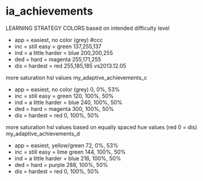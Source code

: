 # ia_achievements

LEARNING STRATEGY COLORS based on intended difficulty level
* app = easiest, no color (grey) #ccc
* inc = still easy = green 137,255,137
* ind = a little harder = blue 200,200,255
* ded = hard = magenta 255,171,255
* dis = hardest = red 255,185,185
vs2013.12.05

more saturation hsl values my_adaptive_achievements_c
* app = easiest, no color (grey) 0, 0%, 53%
* inc = still easy = green 120, 100%, 50%
* ind = a little harder = blue 240, 100%, 50%
* ded = hard = magenta 300, 100%, 50%
* dis = hardest = red 0, 100%, 50%

more saturation hsl values based on equally spaced hue values (red 0 = dis) my_adaptive_achievements_d
* app = easiest, yellow/green 72, 0%, 53%
* inc = still easy = lime green 144, 100%, 50%
* ind = a little harder = blue 216, 100%, 50%
* ded = hard = purple 288, 100%, 50%
* dis = hardest = red 0, 100%, 50%
